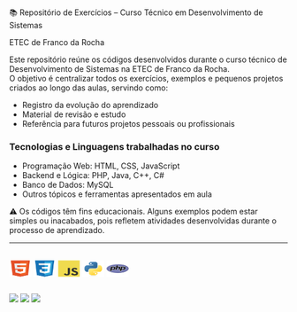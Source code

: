 📚 Repositório de Exercícios – Curso Técnico em Desenvolvimento de Sistemas  

ETEC de Franco da Rocha  

Este repositório reúne os códigos desenvolvidos durante o curso técnico de Desenvolvimento de Sistemas na ETEC de Franco da Rocha.  
O objetivo é centralizar todos os exercícios, exemplos e pequenos projetos criados ao longo das aulas, servindo como:  

- Registro da evolução do aprendizado  
- Material de revisão e estudo  
- Referência para futuros projetos pessoais ou profissionais  

### Tecnologias e Linguagens trabalhadas no curso  

- Programação Web: HTML, CSS, JavaScript  
- Backend e Lógica: PHP, Java, C++, C#  
- Banco de Dados: MySQL  
- Outros tópicos e ferramentas apresentados em aula  

⚠️ Os códigos têm fins educacionais. Alguns exemplos podem estar simples ou inacabados, pois refletem atividades desenvolvidas durante o processo de aprendizado.  

---

<div style="display: inline_block"><br>
  <img align="center" alt="HTML" height="30" width="40" src="https://raw.githubusercontent.com/devicons/devicon/master/icons/html5/html5-original.svg">
  <img align="center" alt="CSS" height="30" width="40" src="https://raw.githubusercontent.com/devicons/devicon/master/icons/css3/css3-original.svg">
  <img align="center" alt="JavaScript" height="30" width="40" src="https://raw.githubusercontent.com/devicons/devicon/master/icons/javascript/javascript-original.svg">
  <img align="center" alt="Python" height="30" width="40" src="https://raw.githubusercontent.com/devicons/devicon/master/icons/python/python-original.svg">
  <img align="center" alt="PHP" height="30" width="40" src="https://raw.githubusercontent.com/devicons/devicon/master/icons/php/php-original.svg">
</div>  

##  

<div> 
  <a href="http://www.youtube.com/@luis-o_o-h" target="_blank"><img src="https://img.shields.io/badge/YouTube-FF0000?style=for-the-badge&logo=youtube&logoColor=white" target="_blank"></a>
  <a href="https://www.instagram.com/luish.6_0/" target="_blank"><img src="https://img.shields.io/badge/-Instagram-%23E4405F?style=for-the-badge&logo=instagram&logoColor=white" target="_blank"></a>
  <a href="https://www.linkedin.com/in/luis-henrique-santana-da-silva-a629ba377/" target="_blank"><img src="https://img.shields.io/badge/-LinkedIn-%230077B5?style=for-the-badge&logo=linkedin&logoColor=white" target="_blank"></a> 
</div>  

<!-- créditos pelos ícones: https://www.youtube.com/@rafaellaballerini -->
